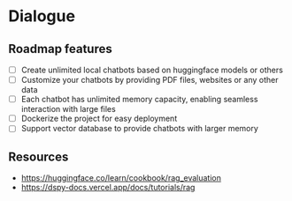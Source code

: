 # Dialogue

## Roadmap features

- [ ] Create unlimited local chatbots based on huggingface models or others
- [ ] Customize your chatbots by providing PDF files, websites or any other data
- [ ] Each chatbot has unlimited memory capacity, enabling seamless interaction with large files
- [ ] Dockerize the project for easy deployment
- [ ] Support vector database to provide chatbots with larger memory

## Resources

- https://huggingface.co/learn/cookbook/rag_evaluation
- https://dspy-docs.vercel.app/docs/tutorials/rag
